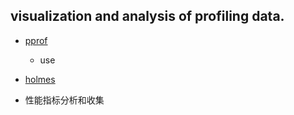 ## visualization and analysis of profiling data.

- [pprof](https://github.com/google/pprof)
   - use

- [holmes](https://github.com/mosn/holmes/blob/master/doc/zh.md)

- 性能指标分析和收集